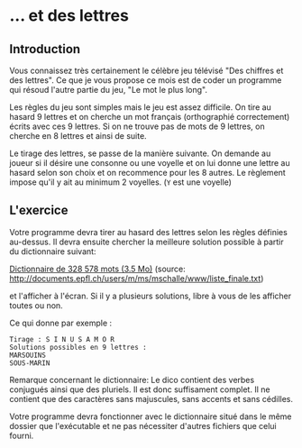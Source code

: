 # ... et des lettres

## Introduction

Vous connaissez très certainement le célèbre jeu télévisé "Des chiffres et des lettres". Ce que je vous propose ce mois est de coder un programme qui résoud l'autre partie du jeu, "Le mot le plus long".

Les règles du jeu sont simples mais le jeu est assez difficile. On tire au hasard 9 lettres et on cherche un mot français (orthographié correctement) écrits avec ces 9 lettres. Si on ne trouve pas de mots de 9 lettres, on cherche en 8 lettres et ainsi de suite.

Le tirage des lettres, se passe de la manière suivante. On demande au joueur si il désire une consonne ou une voyelle et on lui donne une lettre au hasard selon son choix et on recommence pour les 8 autres. Le règlement impose qu'il y ait au minimum 2 voyelles. (`Y` est une voyelle)

## L'exercice

Votre programme devra tirer au hasard des lettres selon les règles définies au-dessus.
Il devra ensuite chercher la meilleure solution possible à partir du dictionnaire suivant:

[Dictionnaire de 328 578 mots (3.5 Mo)](../mots-fr-sans-accents.txt) (source: http://documents.epfl.ch/users/m/ms/mschalle/www/liste_finale.txt)

et l'afficher à l'écran. Si il y a plusieurs solutions, libre à vous de les afficher toutes ou non.

Ce qui donne par exemple :

```
Tirage : S I N U S A M O R
Solutions possibles en 9 lettres :
MARSOUINS
SOUS-MARIN
```

Remarque concernant le dictionnaire: Le dico contient des verbes conjugués ainsi que des pluriels. Il est donc suffisament complet. Il ne contient que des caractères sans majuscules, sans accents et sans cédilles. 

Votre programme devra fonctionner avec le dictionnaire situé dans le même dossier que l'exécutable et ne pas nécessiter d'autres fichiers que celui fourni.
